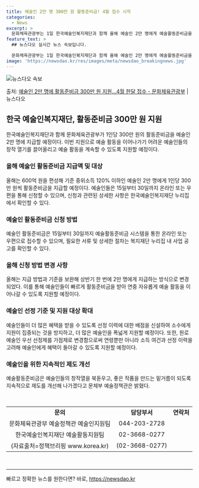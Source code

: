 ```yaml
---
title: 예술인 2만 명 300만 원 활동준비금! 4월 접수 시작
categories:
  - News
excerpt: >
  문화체육관광부는 1일 한국예술인복지재단과 함께 올해 예술인 2만 명에게 예술활동준비금을 지원한다고 밝혔다. …
feature_text: >
  ## 뉴스다오 실시간 뉴스 속보입니다.

  문화체육관광부는 1일 한국예술인복지재단과 함께 올해 예술인 2만 명에게 예술활동준비금을 지원한다고 밝혔다. …
image: 'https://newsdao.kr/res/images/meta/newsdao_breakingnews.jpg'
---
```


![뉴스다오 속보](https://newsdao.kr/res/images/meta/newsdao_breakingnews.jpg)

<p>출처: <a href="https://newsdao.kr/3474" rel="dofollow">예술인 2만 명에 활동준비금 300만 원 지원…4월 한달 접수 - 문화체육관광부</a> | 뉴스다오</p>

<h2 data-ke-size="size26">한국 예술인복지재단, 활동준비금 300만 원 지원</h2>
<p data-ke-size="size16">한국예술인복지재단과 함께 문화체육관광부가 1인당 300만 원의 활동준비금을 예술인 2만 명에 지급할 예정이다. 이번 지원으로 예술 활동을 이어나가기 어려운 예술인들의 창작 열기를 끌어올리고 예술 활동을 계속할 수 있도록 지원할 예정이다.</p>

<h3 data-ke-size="size24">올해 예술인 활동준비금 지급액 및 대상</h3>
<p data-ke-size="size16">올해는 600억 원을 편성해 기준 중위소득 120% 이하인 예술인 2만 명에게 1인당 300만 원씩 활동준비금을 지급할 예정이다. 예술인들은 15일부터 30일까지 온라인 또는 우편을 통해 신청할 수 있으며, 신청과 관련된 상세한 사항은 한국예술인복지재단 누리집에서 확인할 수 있다.</p>

<h3 data-ke-size="size24">예술인 활동준비금 신청 방법</h3>
<p data-ke-size="size16">예술인 활동준비금은 15일부터 30일까지 예술활동준비금 시스템을 통한 온라인 또는 우편으로 접수할 수 있으며, 필요한 서류 및 상세한 절차는 복지재단 누리집 내 사업 공고를 확인할 수 있다.</p>

<h3 data-ke-size="size24">올해 신청 방법 변경 사항</h3>
<p data-ke-size="size16">올해는 지급 방법과 기준을 보완해 상반기 한 번에 2만 명에게 지급하는 방식으로 변경되었다. 이를 통해 예술인들이 빠르게 활동준비금을 받아 연중 자유롭게 예술 활동을 이어나갈 수 있도록 지원할 예정이다.</p>

<h3 data-ke-size="size24">예술인 선정 기준 및 지원 대상 확대</h3>
<p data-ke-size="size16">예술인들이 더 많은 혜택을 받을 수 있도록 선정 이력에 대한 배점을 신설하여 소수에게 지원이 집중되는 것을 방지하고, 더 많은 예술인을 폭넓게 지원할 예정이다. 또한, 원로예술인 우선 선정제를 가점제로 변경함으로써 연령뿐만 아니라 소득 여건과 선정 이력을 고려해 예술인에게 혜택이 돌아갈 수 있도록 지원할 예정이다.</p>

<h3 data-ke-size="size24">예술인을 위한 지속적인 제도 개선</h3>
<p data-ke-size="size16">예술활동준비금은 예술인들의 창작열을 북돋우고, 좋은 작품을 만드는 밑거름이 되도록 지속적으로 제도를 개선해 나가겠다고 문체부 예술정책관은 밝혔다.</p>

<p data-ke-size="size16">&nbsp;</p>
<table>
	<tbody>
		<tr>
			<td style="text-align: center; height: 17px;"><b>문의</b></td>
			<td style="text-align: center; height: 17px;"><b>담당부서</b></td>
			<td style="text-align: center; height: 17px;"><b>연락처</b></td>
		</tr>
		<tr>
			<td style="text-align: center; height: 17px;">문화체육관광부 예술정책관 예술인지원팀</td>
			<td style="text-align: center; height: 17px;">044-203-2728</td>
		</tr>
		<tr>
			<td style="text-align: center; height: 17px;">한국예술인복지재단 예술활동지원팀</td>
			<td style="text-align: center; height: 17px;">02-3668-0277</td>
		</tr>
		<tr>
			<td style="text-align: center; height: 17px;">(자료출처=정책브리핑 www.korea.kr)</td>
			<td style="text-align: center; height: 17px;">(02-3668-0277)</td>
		</tr>
	</tbody>
</table>
<p data-ke-size="size16">&nbsp;</p>

<hr> 

빠르고 정확한 뉴스를 원한다면? 바로, <a href="https://newsdao.kr" rel="dofollow">https://newsdao.kr</a>


